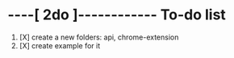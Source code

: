 # ----[ 2do ]------------ To-do list

1. [X] create a new folders: api, chrome-extension
2. [X] create example for it
